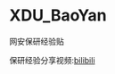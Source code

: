 # XDU_BaoYan
网安保研经验贴

保研经验分享视频:[bilibili](https://www.bilibili.com/video/BV1HNE4zzEMK/?spm_id_from=333.1007.top_right_bar_window_default_collection.content.click&vd_source=366d21d95ac58772becce869674b70e4)

